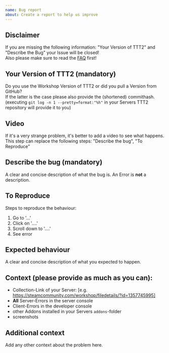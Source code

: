 ```yaml
---
name: Bug report
about: Create a report to help us improve
---
```


## Disclaimer

If you are missing the following information: "Your Version of TTT2" and "Describe the Bug" your Issue will be closed!  
Also please make sure to read the [FAQ](https://github.com/TTT-2/TTT2/wiki/faq) first!

## Your Version of TTT2 (mandatory)

Do you use the Workshop Version of TTT2 or did you pull a Version from GitHub?  
If the latter is the case please also provide the (shortened) commithash.  
(executing `git log -n 1 --pretty=format:"%h"` in your Servers TTT2 repository will provide it to you)

## Video

If it's a very strange problem, it's better to add a video to see what happens.  
This step can replace the following steps: "Describe the bug", "To Reproduce"

## Describe the bug (mandatory)

A clear and concise description of what the bug is.
An Error is **not** a description.

## To Reproduce

Steps to reproduce the behaviour:

1. Go to '...'
2. Click on '....'
3. Scroll down to '....'
4. See error

## Expected behaviour

A clear and concise description of what you expected to happen.

## Context (please provide as much as you can):

- Collection-Link of your Server: [e.g. https://steamcommunity.com/workshop/filedetails/?id=1357745995]
- **All** Server-Errors in the server console
- Client-Errors in the developer console
- other Addons installed in your Servers `addons`-folder
- screenshots

## Additional context

Add any other context about the problem here.
